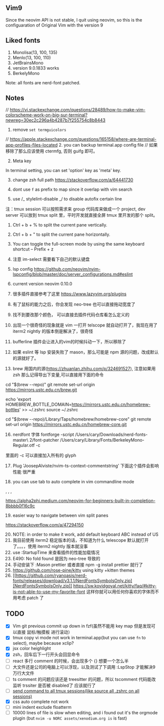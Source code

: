 ## Vim9

Since the neovim API is not stable, I quit using neovim, so this is the configuaration of Original Vim with the version 9

## Liked fonts

1. Monolisa(13, 100, 135)
2. Menlo(13, 100, 110)
3. JetBrainsMono
4. version 9.0.1833 works
5. BerkelyMono

Note: all fonts are nerd-font patched.

## Notes

// https://vi.stackexchange.com/questions/28489/how-to-make-vim-colorscheme-work-on-big-sur-terminal?newreg=30ec2c296a4b4287b7f255754c8b8443

1. remove `set termguicolors`

// https://apple.stackexchange.com/questions/165158/where-are-terminal-app-profiles-files-located 2. you can backup terminal.app config file
// 如果移除了那么应该使用 ctermfg, 否则 guifg 即可。

2. Meta key

In terminal setting, you can set 'option' key as 'meta' key.

3. change zsh full path
   https://stackoverflow.com/a/64441730

4. dont use `f` as prefix to map since it overlap with vim search
5. use /_ stylelint-disable _/ to disable autofix certain line

注：tmux session 可以按照需求来 group 代码库来做成一个 project, dev server 可以放到 tmux split 里，平时开发就直接全屏 tmux 里开发的那个 split。

1. Ctrl + b + % to split the current pane vertically.
2. Ctrl + b + " to split the current pane horizontally.
3. You can toggle the full-screen mode by using the same keyboard shortcut – Prefix + z

4. 注意 im-select 需要看下自己的默认键盘
5. lsp config https://github.com/neovim/nvim-lspconfig/blob/master/doc/server_configurations.md#eslint
6. current version neovim 0.10.0
7. 很多插件直接参考了这里 https://www.lazyvim.org/plugins
8. 有了鼠标的能力之后，你会发现 neo-tree 也可以直接拖动宽度了
9. 找不到要改那个颜色， 可以直接去插件代码仓库看怎么定义的
10. 出现一个很奇怪的现象就是 vim 一打开 telscope 就自动打开了，我现在用了 iterm2 nightly 的版本倒是解决了，很奇怪
11. bufferline 插件会让进入的vim的时候抖动一下，所以移除了
12. 如果 eslint 等 lsp 安装失败了 mason，那么可能是 npm 源的问题，改成默认的源就好了。
13. brew 用国内的源(https://zhuanlan.zhihu.com/p/324691527), 注意如果用 zsh 那么记得导出下变量,可以直接用下面的命令

cd "$(brew --repo)"
git remote set-url origin https://mirrors.ustc.edu.cn/brew.git

echo 'export HOMEBREW_BOTTLE_DOMAIN=https://mirrors.ustc.edu.cn/homebrew-bottles' >> ~/.zshrc
source ~/.zshrc

cd "$(brew --repo)/Library/Taps/homebrew/homebrew-core"
git remote set-url origin https://mirrors.ustc.edu.cn/homebrew-core.git

16. nerdfont 字体
    fontforge -script /Users/cary/Downloads/nerd-fonts-master\ 2/font-patcher /Users/cary/Library/Fonts/BerkeleyMono-Regular.otf -c

里面的 -c 可以直接加入所有的 glyph

17. Plug 'JoosepAlviste/nvim-ts-context-commentstring'
    下面这个插件会影响性能 很严重

18. you can use tab to auto complete in vim commandline mode

<tab>, <c-d>, <S-Tab>,

https://alpha2phi.medium.com/neovim-for-beginners-built-in-completion-8bbbb0f16c9c

19. easier way to navigate between vim split panes

https://stackoverflow.com/a/47294150

20. NOTE: in order to make it work, add default keyboard ABC instead of US
21. 我目前使用 iterm2 稳定版本的话，不知道为什么 telescope 默认就打开了。。。，使用 iterm2 nightly 版本就没事
22. use :StartupTime 来查看插件的性能加载情况
23. E490: No fold found 是因为 neo-tree 导致的
24. 手动安装下 :Mason prettier 或者直接 npm -g install prettier 就行了
25. https://github.com/rose-pine/kitty using kitty +kitten themes
26. [[https://github.com/ryanoasis/nerd-fonts/releases/download/v3.1.1/NerdFontsSymbolsOnly.zip][NerdFontsSymbolsOnly.zip]] 
    https://sw.kovidgoyal.net/kitty/faq/#kitty-is-not-able-to-use-my-favorite-font 
    这样你就可以用任何你喜欢的字体而不用考虑 patch 了

## TODO

- [x] Vim git previous commit up down in fzf(虽然不能用 key map 但是发现可以直接 鼠标/触摸板 进行滚动）
- [x] tmux copy vi mode not work in terminal.app(but you can use `fn` to select), maybe because xclip?
- [x] jsx color heighlight
- [x] zsh，回车后下一行开头会回显命令
- [ ] react 多行 comment 的时候，会出现多个 {} 想要一个怎么半
- [ ] 大文件还是公司的电脑上可以浮现，以及测试了下调用 :LspStop 才能解决9万行大文件
- [ ] ts comment 的问题应该还是 treesitter 的问题，所以 tscomment 代码能改监听 trssiter 是否被 disabled了 应该就行了
- [ ] [send command to all tmux sessions(like source all .zshrc on all sessions)](https://stackoverflow.com/questions/16325449/how-to-send-a-command-to-all-panes-in-tmux)
- [x] css auto complete not work
- [ ] mini indent exclude floatterm
- [ ] 10000 lines of file is slow when editing, and i found out it's the orgmode plugin (but `nvim -u NORC assets/xenodium.org is` is fast)
